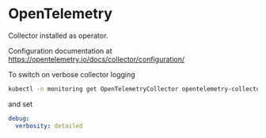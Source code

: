 # OpenTelemetry

Collector installed as operator.

Configuration documentation at
<https://opentelemetry.io/docs/collector/configuration/>

To switch on verbose collector logging

```sh
kubectl -n monitoring get OpenTelemetryCollector opentelemetry-collector
```

and set

```yaml
debug:
  verbosity: detailed
```
